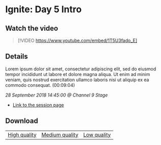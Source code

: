 # Ignite: Day 5 Intro

## Watch the video
> [!VIDEO https://www.youtube.com/embed/1T5U3fado_E]

## Details

Lorem ipsum dolor sit amet, consectetur adipiscing elit, sed do eiusmod tempor incididunt ut labore et dolore magna aliqua. Ut enim ad minim veniam, quis nostrud exercitation ullamco laboris nisi ut aliquip ex ea commodo consequat. (00:09:04)

*28 September 2018 14:45:00 @ Channel 9 Stage*

- [Link to the session page](https://channel9.msdn.com/Events/Ignite/2018/Ignite-Day-5-Intro)

## Download

||||
|:--:|:----:|:-:|
|[High quality](https://sec.ch9.ms/ch9/53a0/6e71a37e-179d-4e2a-b503-168dbdd953a0/ch9d5intro_high.mp4)|[Medium quality](https://sec.ch9.ms/ch9/53a0/6e71a37e-179d-4e2a-b503-168dbdd953a0/ch9d5intro_mid.mp4)|[Low quality](https://sec.ch9.ms/ch9/53a0/6e71a37e-179d-4e2a-b503-168dbdd953a0/ch9d5intro.mp4)